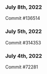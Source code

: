 ### July 8th, 2022

Commit #136514

### July 5th, 2022

Commit #314353


### July 4th, 2022

Commit #72281
